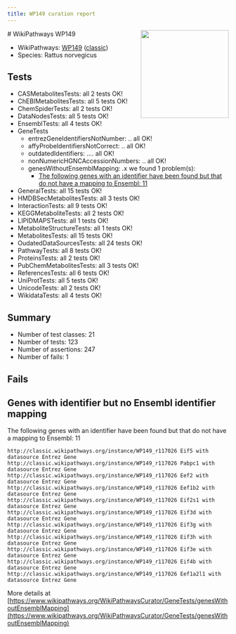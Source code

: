 ```yaml
---
title: WP149 curation report
---
```


<img style="float: right; width: 200px" src="https://upload.wikimedia.org/wikipedia/commons/thumb/8/83/Wplogo_with_text_500.png/640px-Wplogo_with_text_500.png" />
# WikiPathways WP149

* WikiPathways: [WP149](https://wikipathways.org/pathways/WP149) ([classic](https://classic.wikipathways.org/instance/WP149))
* Species: Rattus norvegicus
## Tests
* CASMetabolitesTests: all 2 tests OK!
* ChEBIMetabolitesTests: all 5 tests OK!
* ChemSpiderTests: all 2 tests OK!
* DataNodesTests: all 5 tests OK!
* EnsemblTests: all 4 tests OK!
* GeneTests
    * entrezGeneIdentifiersNotNumber: .. all OK!
    * affyProbeIdentifiersNotCorrect: .. all OK!
    * outdatedIdentifiers: .... all OK!
    * nonNumericHGNCAccessionNumbers: .. all OK!
    * genesWithoutEnsemblMapping: .x we found 1 problem(s):
        * [The following genes with an identifier have been found but that do not have a mapping to Ensembl: 11](#c4e5430e)
* GeneralTests: all 15 tests OK!
* HMDBSecMetabolitesTests: all 3 tests OK!
* InteractionTests: all 9 tests OK!
* KEGGMetaboliteTests: all 2 tests OK!
* LIPIDMAPSTests: all 1 tests OK!
* MetaboliteStructureTests: all 1 tests OK!
* MetabolitesTests: all 15 tests OK!
* OudatedDataSourcesTests: all 24 tests OK!
* PathwayTests: all 8 tests OK!
* ProteinsTests: all 2 tests OK!
* PubChemMetabolitesTests: all 3 tests OK!
* ReferencesTests: all 6 tests OK!
* UniProtTests: all 5 tests OK!
* UnicodeTests: all 2 tests OK!
* WikidataTests: all 4 tests OK!


## Summary

* Number of test classes: 21
* Number of tests: 123
* Number of assertions: 247
* Number of fails: 1

## Fails

<a name="c4e5430e" />

## Genes with identifier but no Ensembl identifier mapping

The following genes with an identifier have been found but that do not have a mapping to Ensembl: 11
```
http://classic.wikipathways.org/instance/WP149_r117026 Eif5 with datasource Entrez Gene
http://classic.wikipathways.org/instance/WP149_r117026 Pabpc1 with datasource Entrez Gene
http://classic.wikipathways.org/instance/WP149_r117026 Eef2 with datasource Entrez Gene
http://classic.wikipathways.org/instance/WP149_r117026 Eef1b2 with datasource Entrez Gene
http://classic.wikipathways.org/instance/WP149_r117026 Eif2s1 with datasource Entrez Gene
http://classic.wikipathways.org/instance/WP149_r117026 Eif3d with datasource Entrez Gene
http://classic.wikipathways.org/instance/WP149_r117026 Eif3g with datasource Entrez Gene
http://classic.wikipathways.org/instance/WP149_r117026 Eif3h with datasource Entrez Gene
http://classic.wikipathways.org/instance/WP149_r117026 Eif3e with datasource Entrez Gene
http://classic.wikipathways.org/instance/WP149_r117026 Eif4b with datasource Entrez Gene
http://classic.wikipathways.org/instance/WP149_r117026 Eef1a2l1 with datasource Entrez Gene
```

More details at [https://www.wikipathways.org/WikiPathwaysCurator/GeneTests/genesWithoutEnsemblMapping](https://www.wikipathways.org/WikiPathwaysCurator/GeneTests/genesWithoutEnsemblMapping)

